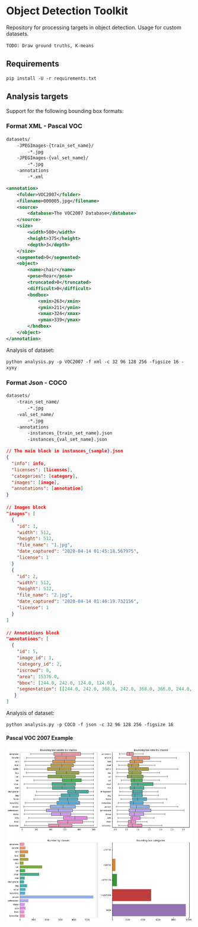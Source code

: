 # Object Detection Toolkit
Repository for processing targets in object detection. Usage for custom datasets. 

`TODO: Draw ground truths, K-means`

## Requirements
```
pip install -U -r requirements.txt
```

## Analysis targets
Support for the following bounding box formats:
### Format XML - Pascal VOC
```txt
datasets/
    -JPEGImages-{train_set_name}/
        -*.jpg
    -JPEGImages-{val_set_name}/
        -*.jpg
    -annotations
        -*.xml
```

```xml
<annotation>
	<folder>VOC2007</folder>
	<filename>000005.jpg</filename>
	<source>
		<database>The VOC2007 Database</database>
	</source>
	<size>
		<width>500</width>
		<height>375</height>
		<depth>3</depth>
	</size>
	<segmented>0</segmented>
	<object>
		<name>chair</name>
		<pose>Rear</pose>
		<truncated>0</truncated>
		<difficult>0</difficult>
		<bndbox>
			<xmin>263</xmin>
			<ymin>211</ymin>
			<xmax>324</xmax>
			<ymax>339</ymax>
		</bndbox>
	</object>
</annotation>
```
Analysis of dataset:
```
python analysis.py -p VOC2007 -f xml -c 32 96 128 256 -figsize 16 -xyxy
```

### Format Json - COCO
```txt
datasets/
    -train_set_name/
        -*.jpg
    -val_set_name/
        -*.jpg
    -annotations
        -instances_{train_set_name}.json
        -instances_{val_set_name}.json
```

```json
// The main block in instances_{sample}.json
{
  "info": info,
  "licenses": [licenses],
  "categories": [category],
  "images": [image],
  "annotations": [annotation]
}

// Images block
"images": [
  {
    "id": 1,
    "width": 512,
    "height": 512,
    "file_name": "1.jpg",
    "date_captured": "2020-04-14 01:45:18.567975",
    "license": 1
  }
  {
    "id": 2,
    "width": 512,
    "height": 512,
    "file_name": "2.jpg",
    "date_captured": "2020-04-14 01:46:19.732156",
    "license": 1
  }
]

// Annotations block
"annotations": [
  {
    "id": 5,
    "image_id": 1,
    "category_id": 2,
    "iscrowd": 0,
    "area": 15376.0,
    "bbox": [244.0, 242.0, 124.0, 124.0],
    "segmentation": [[244.0, 242.0, 368.0, 242.0, 368.0, 366.0, 244.0, 366.0]]
   }
]
```

Analysis of dataset:
```
python analysis.py -p COCO -f json -c 32 96 128 256 -figsize 16
```
#### Pascal VOC 2007 Example
<img src="/img/pascal2007.jpg" alt="drawing" width="550"/>
